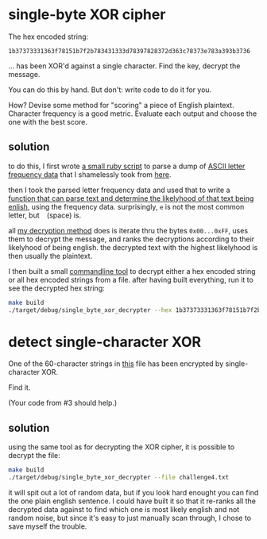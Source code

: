 # single-byte XOR cipher

The hex encoded string:

```
1b37373331363f78151b7f2b783431333d78397828372d363c78373e783a393b3736
```

... has been XOR'd against a single character. Find the key, decrypt the message.

You can do this by hand. But don't: write code to do it for you.

How? Devise some method for "scoring" a piece of English plaintext. 
Character frequency is a good metric. Evaluate each output and 
choose the one with the best score.

## solution

to do this, I first wrote [a small ruby script](parse_letter_frequency_data.rb)
to parse a dump of [ASCII letter frequency data](letter_frequency_data.txt)
that I shamelessly took from [here](http://fitaly.com/board/domper3/posts/136.html).

then I took the parsed letter frequency data and used that to write a
[function that can parse text and determine the likelyhood of that
text being enlish](src/scoring.rs), using the frequency data.
surprisingly, `e` is not the most common letter, but ` ` (space) is.

all [my decryption method](src/lib.rs) does is iterate thru the bytes `0x00...0xFF`,
uses them to decrypt the message, and ranks the decryptions according to
their likelyhood of being english. the decrypted text with the highest likelyhood
is then usually the plaintext.

I then built a small [commandline tool](src/bin.rs) to decrypt either
a hex encoded string or all hex encoded strings from a file. after having
built everything, run it to see the decrypted hex string:

```bash
make build
./target/debug/single_byte_xor_decrypter --hex 1b37373331363f78151b7f2b783431333d78397828372d363c78373e783a393b3736
```

# detect single-character XOR

One of the 60-character strings in [this](challenge4.txt) file has been 
encrypted by single-character XOR.

Find it.

(Your code from #3 should help.)

## solution

using the same tool as for decrypting the XOR cipher, it is possible
to decrypt the file:

```bash
make build
./target/debug/single_byte_xor_decrypter --file challenge4.txt
```

it will spit out a lot of random data, but if you look hard enought you can 
find the one plain english sentence. I could have built it so that it
re-ranks all the decrypted data against to find which one is most likely
english and not random noise, but since it's easy to just manually scan
through, I chose to save myself the trouble.
